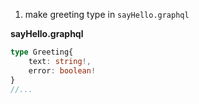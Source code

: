 1. make greeting type in `sayHello.graphql`

**sayHello.graphql**
```typescript
type Greeting{
	text: string!,
	error: boolean!
}
//...
```


<!--stackedit_data:
eyJoaXN0b3J5IjpbLTc2MzA4Mzc0NSwtMjA4ODc0NjYxMl19
-->